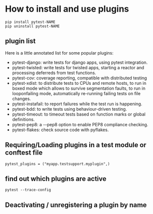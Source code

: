 # How to install and use plugins


```shell
pip install pytest-NAME
pip uninstall pytest-NAME
```


## plugin list

Here is a little annotated list for some popular plugins:

- pytest-django: write tests for django apps, using pytest integration.
- pytest-twisted: write tests for twisted apps, starting a reactor and processing deferreds from test functions.
- pytest-cov: coverage reporting, compatible with distributed testing
- pytest-xdist: to distribute tests to CPUs and remote hosts, to run in boxed mode which allows to survive segmentation faults, to run in looponfailing mode, automatically re-running failing tests on file changes.
- pytest-instafail: to report failures while the test run is happening.
- pytest-bdd: to write tests using behaviour-driven testing.
- pytest-timeout: to timeout tests based on function marks or global definitions.
- pytest-pep8: a --pep8 option to enable PEP8 compliance checking.
- pytest-flakes: check source code with pyflakes.

## Requiring/Loading plugins in a test module or conftest file

```shell
pytest_plugins = ("myapp.testsupport.myplugin",)
```

## find out which plugins are active

```shell
pytest --trace-config
```

## Deactivating / unregistering a plugin by name
